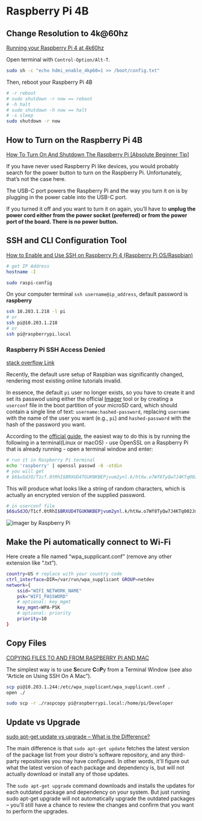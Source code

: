 <!--
 * @Author: Frank Chu
 * @Date: 2022-10-20 21:42:03
 * @LastEditors: Frank Chu
 * @LastEditTime: 2022-10-25 11:49:48
 * @FilePath: /EE/Embeded-System/RaspberryPi4B.md
 * @Description: 
 * 
 * Copyright (c) 2022 by Frank Chu, All Rights Reserved. 
-->
# Raspberry Pi 4B

## Change Resolution to 4k@60hz

[Running your Raspberry Pi 4 at 4k60hz](https://medium.com/@monofuel34089/running-your-raspberry-pi-4-at-4k60hz-78010a26e98d)

Open terminal with `Control-Option/Alt-T`.

```bash
sudo sh -c "echo hdmi_enable_4kp60=1 >> /boot/config.txt"
```

Then, reboot your Raspberry Pi 4B

```bash
# -r reboot 
# sudo shutdown -r now == reboot
# -h halt
# sudo shutdown -h now == halt
# -s sleep
sudo shutdown -r now
```

## How to Turn on the Raspberry Pi 4B

[How To Turn On And Shutdown The Raspberry Pi [Absolute Beginner Tip]
](https://itsfoss.com/turn-on-raspberry-pi/)

If you have never used Raspberry Pi like devices, you would probably search for the power button to turn on the Raspberry Pi. Unfortunately, that’s not the case here.

The USB-C port powers the Raspberry Pi and the way you turn it on is by plugging in the power cable into the USB-C port.

If you turned it off and you want to turn it on again, you’ll have to **unplug the power cord either from the power socket (preferred) or from the power port of the board. There is no power button.**

## SSH and CLI Configuration Tool

[How to Enable and Use SSH on Raspberry Pi 4 (Raspberry Pi OS/Raspbian)](https://roboticsbackend.com/enable-ssh-on-raspberry-pi-raspbian/)

```bash
# get IP Address
hostname -I

sudo raspi-config
```

On your computer terminal `ssh username@ip_address`, default password is **raspberry**

```bash
ssh 10.203.1.218 -l pi
# or
ssh pi@10.203.1.218
# or
ssh pi@raspberrypi.local
```

### Raspberry Pi SSH Access Denied

[stack overflow Link](https://stackoverflow.com/questions/71804429/raspberry-pi-ssh-access-denied)

Recently, the default usre setup of Raspbian was significantly changed, rendering most existing online tutorials invalid.

In essence, the default `pi` user no longer exists, so you have to create it and set its passwod using either the official [Imager](https://www.raspberrypi.com/software/) tool or by creating a `userconf` file in the boot partition of your microSD card, which should contain a single line of text: `username:hashed-password`, replacing `username` with the name of the user you want (e.g., `pi`) and `hashed-password` with the hash of the password you want.

According to the [official guide](https://www.raspberrypi.com/news/raspberry-pi-bullseye-update-april-2022/), the easiest way to do this is by running the following in a terminal(Linux or macOS) - use OpenSSL on a Raspberry Pi that is already running - open a terminal window and enter:

```bash
# run it in Raspberry Pi terminal
echo 'raspberry' | openssl passwd -6 -stdin
# you will get
# $6$uSdJO/T1cf.0tRhI$BRXUD4TGUKNKBEPjvum2ynl.k/htXw.o7Wf8TyQw7J4KTq002JmJpshKw428FbCmhg68aLZBT7YeTK2EBCqrb0
```

This will produce what looks like a string of random characters, which is actually an encrypted version of the supplied password.

```bash
# in userconf file
$6$uSdJO/T1cf.0tRhI$BRXUD4TGUKNKBEPjvum2ynl.k/htXw.o7Wf8TyQw7J4KTq002JmJpshKw428FbCmhg68aLZBT7YeTK2EBCqrb0
```

![imager by Raspberry Pi](https://i.stack.imgur.com/8vRMw.png)

## Make the Pi automatically connect to Wi-Fi

Here create a file named “wpa_supplicant.conf” (remove any other extension like “.txt”).

```bash
country=US # replace with your country code
ctrl_interface=DIR=/var/run/wpa_supplicant GROUP=netdev
network={
    ssid="WIFI_NETWORK_NAME"
    psk="WIFI_PASSWORD"
    # optional: key_mgmt
    key_mgmt=WPA-PSK
    # optional: priority
    priority=10
}
```

## Copy Files

[COPYING FILES TO AND FROM RASPBERRY PI AND MAC](https://spellfoundry.com/docs/copying-files-to-and-from-raspberry-pi-and-mac/)

The simplest way is to use **S**ecure **C**o**P**y from a Terminal Window (see also “Article on Using SSH On A Mac”).

```bash
scp pi@10.203.1.244:/etc/wpa_supplicant/wpa_supplicant.conf .
open ./

sudo scp -r ./raspcopy pi@raspberrypi.local:/home/pi/Developer
```

## Update vs Upgrade

[sudo apt-get update vs upgrade – What is the Difference?](https://www.freecodecamp.org/news/sudo-apt-get-update-vs-upgrade-what-is-the-difference/
)

The main difference is that `sudo apt-get update` fetches the latest version of the package list from your distro's software repository, and any third-party repositories you may have configured. In other words, it'll figure out what the latest version of each package and dependency is, but will not actually download or install any of those updates.

The `sudo apt-get upgrade` command downloads and installs the updates for each outdated package and dependency on your system. But just running sudo apt-get upgrade will not automatically upgrade the outdated packages – you'll still have a chance to review the changes and confirm that you want to perform the upgrades.

